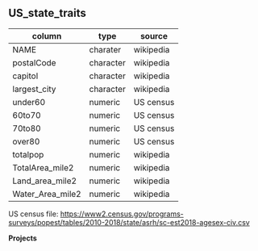 ## US_state_traits


| column           | type      | source     |
|------------------|-----------|------------|
| NAME             | charater  | wikipedia  |
| postalCode       | character |  wikipedia |
| capitol          | character | wikipedia  |
| largest_city     | character | wikipedia  |
| under60          | numeric   | US census  |
| 60to70           | numeric   | US census  |
| 70to80           | numeric   | US census  |
| over80           | numeric   | US census  |
| totalpop         | numeric   | wikipedia  |
| TotalArea_mile2  | numeric   | wikipedia  |
| Land_area_mile2  | numeric   | wikipedia  |
| Water_Area_mile2 | numeric   | wikipedia  |


US census file: https://www2.census.gov/programs-surveys/popest/tables/2010-2018/state/asrh/sc-est2018-agesex-civ.csv

**Projects**